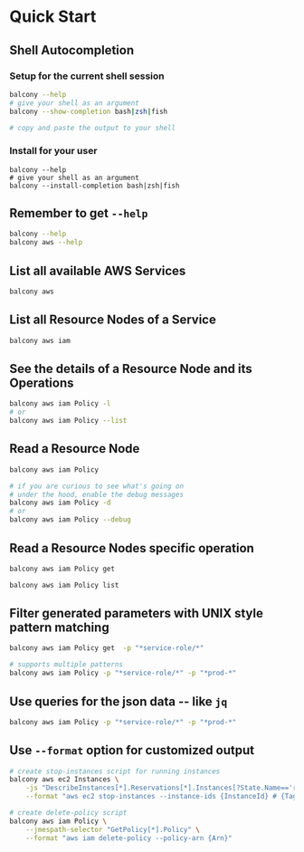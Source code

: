 # Quick Start

## Shell Autocompletion

### Setup for the current shell session
```bash
balcony --help
# give your shell as an argument
balcony --show-completion bash|zsh|fish

# copy and paste the output to your shell
```
### Install for your user
```
balcony --help
# give your shell as an argument
balcony --install-completion bash|zsh|fish
```


## Remember to get `--help`
```bash
balcony --help
balcony aws --help
```

## List all available AWS Services

```bash
balcony aws
```
## List all Resource Nodes of a Service
```bash
balcony aws iam
```
## See the details of a Resource Node and its Operations
```bash
balcony aws iam Policy -l
# or
balcony aws iam Policy --list
```


## Read a Resource Node


```bash
balcony aws iam Policy

# if you are curious to see what's going on 
# under the hood, enable the debug messages 
balcony aws iam Policy -d
# or
balcony aws iam Policy --debug
```
## Read a Resource Nodes specific operation

```bash
balcony aws iam Policy get

balcony aws iam Policy list
```

## Filter generated parameters with UNIX style pattern matching
```bash
balcony aws iam Policy get  -p "*service-role/*"

# supports multiple patterns 
balcony aws iam Policy -p "*service-role/*" -p "*prod-*"

```

## Use queries for the json data -- like `jq`
```bash
balcony aws iam Policy -p "*service-role/*" -p "*prod-*"

```

## Use `--format` option for customized output

```bash
# create stop-instances script for running instances
balcony aws ec2 Instances \
    -js "DescribeInstances[*].Reservations[*].Instances[?State.Name=='running'][][]" \
    --format "aws ec2 stop-instances --instance-ids {InstanceId} # {Tags}"

# create delete-policy script
balcony aws iam Policy \
    --jmespath-selector "GetPolicy[*].Policy" \
    --format "aws iam delete-policy --policy-arn {Arn}"
```